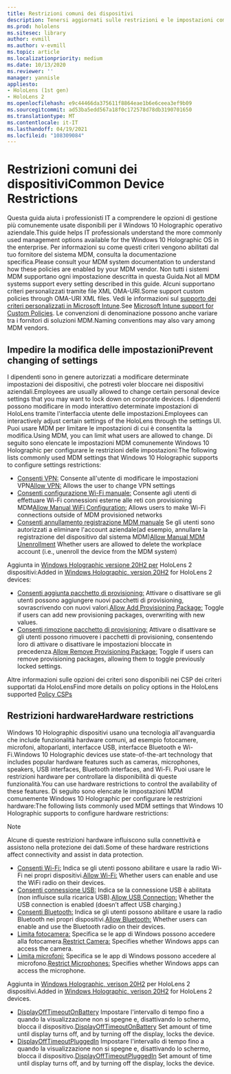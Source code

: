 ```yaml
---
title: Restrizioni comuni dei dispositivi
description: Tenersi aggiornati sulle restrizioni e le impostazioni comuni dei dispositivi per il dispositivo di realtà mista HoloLens.
ms.prod: hololens
ms.sitesec: library
author: evmill
ms.author: v-evmill
ms.topic: article
ms.localizationpriority: medium
ms.date: 10/13/2020
ms.reviewer: ''
manager: yannisle
appliesto:
- HoloLens (1st gen)
- HoloLens 2
ms.openlocfilehash: e9c44466da375611f8864eae1b6e6ceea3ef9b09
ms.sourcegitcommit: ad53ba5edd567a18f0c172578d78db3190701650
ms.translationtype: MT
ms.contentlocale: it-IT
ms.lasthandoff: 04/19/2021
ms.locfileid: "108309084"
---
```

# <a name="common-device-restrictions"></a><span data-ttu-id="128e2-103">Restrizioni comuni dei dispositivi</span><span class="sxs-lookup"><span data-stu-id="128e2-103">Common Device Restrictions</span></span> 

<span data-ttu-id="128e2-104">Questa guida aiuta i professionisti IT a comprendere le opzioni di gestione più comunemente usate disponibili per il Windows 10 Holographic operativo aziendale.</span><span class="sxs-lookup"><span data-stu-id="128e2-104">This guide helps IT professionals understand the more commonly used management options available for the Windows 10 Holographic OS in the enterprise.</span></span> <span data-ttu-id="128e2-105">Per informazioni su come questi criteri vengono abilitati dal tuo fornitore del sistema MDM, consulta la documentazione specifica.</span><span class="sxs-lookup"><span data-stu-id="128e2-105">Please consult your MDM system documentation to understand how these policies are enabled by your MDM vendor.</span></span> <span data-ttu-id="128e2-106">Non tutti i sistemi MDM supportano ogni impostazione descritta in questa Guida.</span><span class="sxs-lookup"><span data-stu-id="128e2-106">Not all MDM systems support every setting described in this guide.</span></span> <span data-ttu-id="128e2-107">Alcuni supportano criteri personalizzati tramite file XML OMA-URI.</span><span class="sxs-lookup"><span data-stu-id="128e2-107">Some support custom policies through OMA-URI XML files.</span></span> <span data-ttu-id="128e2-108">Vedi le informazioni sul [supporto dei criteri personalizzati in Microsoft Intune](https://docs.microsoft.com/mem/intune/configuration/custom-settings-windows-10).</span><span class="sxs-lookup"><span data-stu-id="128e2-108">See [Microsoft Intune support for Custom Policies](https://docs.microsoft.com/mem/intune/configuration/custom-settings-windows-10).</span></span> <span data-ttu-id="128e2-109">Le convenzioni di denominazione possono anche variare tra i fornitori di soluzioni MDM.</span><span class="sxs-lookup"><span data-stu-id="128e2-109">Naming conventions may also vary among MDM vendors.</span></span>

## <a name="prevent-changing-of-settings"></a><span data-ttu-id="128e2-110">Impedire la modifica delle impostazioni</span><span class="sxs-lookup"><span data-stu-id="128e2-110">Prevent changing of settings</span></span>
<span data-ttu-id="128e2-111">I dipendenti sono in genere autorizzati a modificare determinate impostazioni dei dispositivi, che potresti voler bloccare nei dispositivi aziendali.</span><span class="sxs-lookup"><span data-stu-id="128e2-111">Employees are usually allowed to change certain personal device settings that you may want to lock down on corporate devices.</span></span> <span data-ttu-id="128e2-112">I dipendenti possono modificare in modo interattivo determinate impostazioni di HoloLens tramite l'interfaccia utente delle impostazioni.</span><span class="sxs-lookup"><span data-stu-id="128e2-112">Employees can interactively adjust certain settings of the HoloLens through the settings UI.</span></span> <span data-ttu-id="128e2-113">Puoi usare MDM per limitare le impostazioni di cui è consentita la modifica.</span><span class="sxs-lookup"><span data-stu-id="128e2-113">Using MDM, you can limit what users are allowed to change.</span></span> <span data-ttu-id="128e2-114">Di seguito sono elencate le impostazioni MDM comunemente Windows 10 Holographic per configurare le restrizioni delle impostazioni:</span><span class="sxs-lookup"><span data-stu-id="128e2-114">The following lists commonly used MDM settings that Windows 10 Holographic supports to configure settings restrictions:</span></span>
-   <span data-ttu-id="128e2-115">[Consenti VPN:](https://docs.microsoft.com/windows/client-management/mdm/policy-csp-settings#settings-allowvpn) Consente all'utente di modificare le impostazioni VPN</span><span class="sxs-lookup"><span data-stu-id="128e2-115">[Allow VPN:](https://docs.microsoft.com/windows/client-management/mdm/policy-csp-settings#settings-allowvpn) Allows the user to change VPN settings</span></span>
-   <span data-ttu-id="128e2-116">[Consenti configurazione Wi-Fi manuale:](https://docs.microsoft.com/windows/client-management/mdm/policy-csp-wifi#wifi-allowmanualwificonfiguration) Consente agli utenti di effettuare Wi-Fi connessioni esterne alle reti con provisioning MDM</span><span class="sxs-lookup"><span data-stu-id="128e2-116">[Allow Manual WiFi Configuration:](https://docs.microsoft.com/windows/client-management/mdm/policy-csp-wifi#wifi-allowmanualwificonfiguration) Allows users to make Wi-Fi connections outside of MDM provisioned networks</span></span>
-   <span data-ttu-id="128e2-117">[Consenti annullamento registrazione MDM manuale](https://docs.microsoft.com/windows/client-management/mdm/policy-csp-experience#experience-allowmanualmdmunenrollment) Se gli utenti sono autorizzati a eliminare l'account aziendale(ad esempio, annullare la registrazione del dispositivo dal sistema MDM)</span><span class="sxs-lookup"><span data-stu-id="128e2-117">[Allow Manual MDM Unenrollment](https://docs.microsoft.com/windows/client-management/mdm/policy-csp-experience#experience-allowmanualmdmunenrollment) Whether users are allowed to delete the workplace account (i.e., unenroll the device from the MDM system)</span></span>

<span data-ttu-id="128e2-118">Aggiunta in [Windows Holographic versione 20H2 per](hololens-release-notes.md#windows-holographic-version-20h2) HoloLens 2 dispositivi:</span><span class="sxs-lookup"><span data-stu-id="128e2-118">Added in [Windows Holographic, version 20H2](hololens-release-notes.md#windows-holographic-version-20h2) for HoloLens 2 devices:</span></span>
- <span data-ttu-id="128e2-119">[Consenti aggiunta pacchetto di provisioning:](https://docs.microsoft.com/windows/client-management/mdm/policy-csp-security#security-allowaddprovisioningpackage) Attivare o disattivare se gli utenti possono aggiungere nuovi pacchetti di provisioning, sovrascrivendo con nuovi valori.</span><span class="sxs-lookup"><span data-stu-id="128e2-119">[Allow Add Provisioning Package:](https://docs.microsoft.com/windows/client-management/mdm/policy-csp-security#security-allowaddprovisioningpackage) Toggle if users can add new provisioning packages, overwriting with new values.</span></span>
- <span data-ttu-id="128e2-120">[Consenti rimozione pacchetto di provisioning:](https://docs.microsoft.com/windows/client-management/mdm/policy-csp-security#security-allowremoveprovisioningpackage) Attivare o disattivare se gli utenti possono rimuovere i pacchetti di provisioning, consentendo loro di attivare o disattivare le impostazioni bloccate in precedenza.</span><span class="sxs-lookup"><span data-stu-id="128e2-120">[Allow Remove Provisioning Package:](https://docs.microsoft.com/windows/client-management/mdm/policy-csp-security#security-allowremoveprovisioningpackage) Toggle if users can remove provisioning packages, allowing them to toggle previously locked settings.</span></span>

<span data-ttu-id="128e2-121">Altre informazioni sulle opzioni dei criteri sono [](https://docs.microsoft.com/windows/client-management/mdm/policy-csps-supported-by-hololens2) disponibili nei CSP dei criteri supportati da HoloLens</span><span class="sxs-lookup"><span data-stu-id="128e2-121">Find more details on policy options in the HoloLens supported [Policy CSPs](https://docs.microsoft.com/windows/client-management/mdm/policy-csps-supported-by-hololens2)</span></span>

## <a name="hardware-restrictions"></a><span data-ttu-id="128e2-122">Restrizioni hardware</span><span class="sxs-lookup"><span data-stu-id="128e2-122">Hardware restrictions</span></span>
<span data-ttu-id="128e2-123">Windows 10 Holographic dispositivi usano una tecnologia all'avanguardia che include funzionalità hardware comuni, ad esempio fotocamere, microfoni, altoparlanti, interfacce USB, interfacce Bluetooth e Wi-Fi.</span><span class="sxs-lookup"><span data-stu-id="128e2-123">Windows 10 Holographic devices use state-of-the-art technology that includes popular hardware features such as cameras, microphones, speakers, USB interfaces, Bluetooth interfaces, and Wi-Fi.</span></span> <span data-ttu-id="128e2-124">Puoi usare le restrizioni hardware per controllare la disponibilità di queste funzionalità.</span><span class="sxs-lookup"><span data-stu-id="128e2-124">You can use hardware restrictions to control the availability of these features.</span></span>
<span data-ttu-id="128e2-125">Di seguito sono elencate le impostazioni MDM comunemente Windows 10 Holographic per configurare le restrizioni hardware:</span><span class="sxs-lookup"><span data-stu-id="128e2-125">The following lists commonly used MDM settings that Windows 10 Holographic supports to configure hardware restrictions:</span></span>

> [!NOTE]
> <span data-ttu-id="128e2-126">Alcune di queste restrizioni hardware influiscono sulla connettività e assistono nella protezione dei dati.</span><span class="sxs-lookup"><span data-stu-id="128e2-126">Some of these hardware restrictions affect connectivity and assist in data protection.</span></span>

-   <span data-ttu-id="128e2-127">[Consenti Wi-Fi:](https://docs.microsoft.com/windows/client-management/mdm/policy-csp-wifi#wifi-allowwifi) Indica se gli utenti possono abilitare e usare la radio Wi-Fi nei propri dispositivi.</span><span class="sxs-lookup"><span data-stu-id="128e2-127">[Allow Wi-Fi:](https://docs.microsoft.com/windows/client-management/mdm/policy-csp-wifi#wifi-allowwifi) Whether users can enable and use the WiFi radio on their devices.</span></span>
-   <span data-ttu-id="128e2-128">[Consenti connessione USB:](https://docs.microsoft.com/windows/client-management/mdm/policy-csp-connectivity#connectivity-allowusbconnection) Indica se la connessione USB è abilitata (non influisce sulla ricarica USB).</span><span class="sxs-lookup"><span data-stu-id="128e2-128">[Allow USB Connection:](https://docs.microsoft.com/windows/client-management/mdm/policy-csp-connectivity#connectivity-allowusbconnection) Whether the USB connection is enabled (doesn’t affect USB charging.)</span></span>
-   <span data-ttu-id="128e2-129">[Consenti Bluetooth:](https://docs.microsoft.com/windows/client-management/mdm/policy-csp-connectivity#connectivity-allowbluetooth) Indica se gli utenti possono abilitare e usare la radio Bluetooth nei propri dispositivi.</span><span class="sxs-lookup"><span data-stu-id="128e2-129">[Allow Bluetooth:](https://docs.microsoft.com/windows/client-management/mdm/policy-csp-connectivity#connectivity-allowbluetooth) Whether users can enable and use the Bluetooth radio on their devices.</span></span>
-   <span data-ttu-id="128e2-130">[Limita fotocamera:](https://docs.microsoft.com/windows/client-management/mdm/policy-csp-privacy#privacy-letappsaccesscamera) Specifica se le app di Windows possono accedere alla fotocamera.</span><span class="sxs-lookup"><span data-stu-id="128e2-130">[Restrict Camera:](https://docs.microsoft.com/windows/client-management/mdm/policy-csp-privacy#privacy-letappsaccesscamera) Specifies whether Windows apps can access the camera.</span></span>
-   <span data-ttu-id="128e2-131">[Limita microfoni:](https://docs.microsoft.com/windows/client-management/mdm/policy-csp-privacy#privacy-letappsaccessmicrophone) Specifica se le app di Windows possono accedere al microfono.</span><span class="sxs-lookup"><span data-stu-id="128e2-131">[Restrict Microphones:](https://docs.microsoft.com/windows/client-management/mdm/policy-csp-privacy#privacy-letappsaccessmicrophone) Specifies whether Windows apps can access the microphone.</span></span>

<span data-ttu-id="128e2-132">Aggiunta in [Windows Holographic, verison 20H2](hololens-release-notes.md#windows-holographic-version-20h2) per HoloLens 2 dispositivi.</span><span class="sxs-lookup"><span data-stu-id="128e2-132">Added in [Windows Holographic, verison 20H2](hololens-release-notes.md#windows-holographic-version-20h2) for HoloLens 2 devices.</span></span> 
- <span data-ttu-id="128e2-133">[DisplayOffTimeoutOnBattery](https://docs.microsoft.com/windows/client-management/mdm/policy-csp-power#power-displayofftimeoutonbattery) Impostare l'intervallo di tempo fino a quando la visualizzazione non si spegne e, disattivando lo schermo, blocca il dispositivo.</span><span class="sxs-lookup"><span data-stu-id="128e2-133">[DisplayOffTimeoutOnBattery](https://docs.microsoft.com/windows/client-management/mdm/policy-csp-power#power-displayofftimeoutonbattery) Set amount of time until display turns off, and by turning off the display, locks the device.</span></span> 
- <span data-ttu-id="128e2-134">[DisplayOffTimeoutPluggedIn](https://docs.microsoft.com/windows/client-management/mdm/policy-csp-power#power-displayofftimeoutpluggedin) Impostare l'intervallo di tempo fino a quando la visualizzazione non si spegne e, disattivando lo schermo, blocca il dispositivo.</span><span class="sxs-lookup"><span data-stu-id="128e2-134">[DisplayOffTimeoutPluggedIn](https://docs.microsoft.com/windows/client-management/mdm/policy-csp-power#power-displayofftimeoutpluggedin) Set amount of time until display turns off, and by turning off the display, locks the device.</span></span> 
